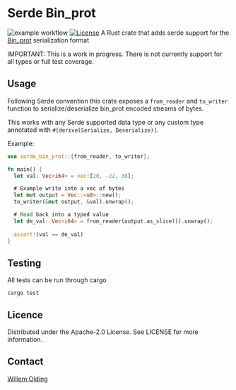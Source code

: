 # Serde Bin_prot

![example workflow](https://github.com/ChainSafe/serde-bin-prot/actions/workflows/build-and-test.yml/badge.svg) [![License](https://img.shields.io/badge/License-Apache%202.0-blue.svg)](https://opensource.org/licenses/Apache-2.0)
A Rust crate that adds serde support for the [Bin_prot](https://github.com/janestreet/bin_prot) serialization format

IMPORTANT: This is a work in progress. There is not currently support for all types or full test coverage.

## Usage

Following Serde convention this crate exposes a `from_reader` and `to_writer` function to serialize/deserialize bin_prot encoded streams of bytes.

This works with any Serde supported data type or any custom type annotated with `#[derive(Serialize, Deserialize)]`.

Example:

```rust
use serde_bin_prot::{from_reader, to_writer};

fn main() {
  let val: Vec<i64> = vec![20, -22, 38];

  # Example write into a vec of bytes
  let mut output = Vec::<u8>::new();
  to_writer(&mut output, &val).unwrap();

  # Read back into a typed value
  let de_val: Vec<i64> = from_reader(output.as_slice()).unwrap();
  
  assert!(val == de_val)
}

```

## Testing

All tests can be run through cargo

```
cargo test
```

## Licence

Distributed under the Apache-2.0 License. See LICENSE for more information.

## Contact

[Willem Olding](willem@chainsafe.io)
